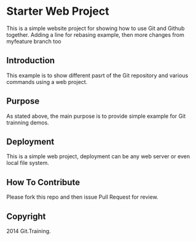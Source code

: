 # Starter Web Project
This is a simple website project for showing how to use Git and Github together. Adding a line for rebasing example, then more changes from myfeature branch too

## Introduction
This example is to show different pasrt of the Git repository and various commands using a web project.

## Purpose
As stated above, the main purpose is to provide simple example for Git trainning demos.

## Deployment

This is a simple web project, deployment can be any web server or even local file system.

## How To Contribute

Please fork this repo and then issue Pull Request for review.

## Copyright
2014 Git.Training.